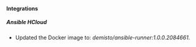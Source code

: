 
#### Integrations

##### Ansible HCloud

- Updated the Docker image to: *demisto/ansible-runner:1.0.0.2084661*.


